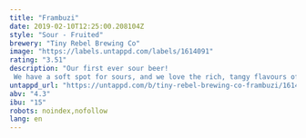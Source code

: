 ```yaml
---
title: "Frambuzi"
date: 2019-02-10T12:25:00.208104Z
style: "Sour - Fruited"
brewery: "Tiny Rebel Brewing Co"
image: "https://labels.untappd.com/labels/1614091"
rating: "3.51"
description: "Our first ever sour beer! We have a soft spot for sours, and we love the rich, tangy flavours of Framboesia. Packed to the brim with the plumpest, juiciest little raspberries we could get our hands on. We've fired them into this kettle soured little vigilante like a drive-by in the fruit aisle. Splat, splat, splat!"
untappd_url: "https://untappd.com/b/tiny-rebel-brewing-co-frambuzi/1614091"
abv: "4.3"
ibu: "15"
robots: noindex,nofollow
lang: en
---
```

